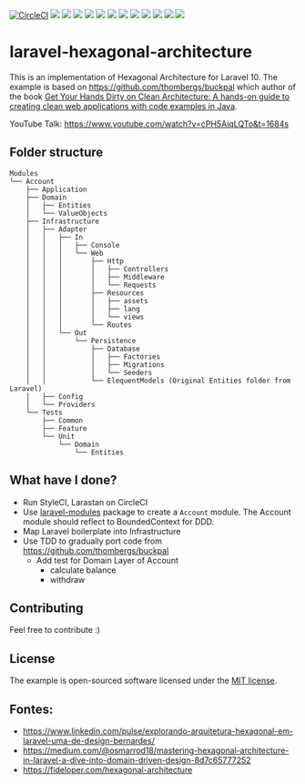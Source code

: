[![CircleCI](https://dl.circleci.com/status-badge/img/gh/koshuang/laravel-hexagonal-architecture/tree/main.svg?style=shield)](https://dl.circleci.com/status-badge/redirect/gh/koshuang/laravel-hexagonal-architecture/tree/main)
![](https://github.styleci.io/repos/532449966/shield?style=plastic)
![](https://sonarcloud.io/api/project_badges/measure?project=koshuang_laravel-hexagonal-architecture&metric=vulnerabilities)
![](https://sonarcloud.io/api/project_badges/measure?project=koshuang_laravel-hexagonal-architecture&metric=bugs)
![](https://sonarcloud.io/api/project_badges/measure?project=koshuang_laravel-hexagonal-architecture&metric=security_rating)
![](https://sonarcloud.io/api/project_badges/measure?project=koshuang_laravel-hexagonal-architecture&metric=sqale_rating)
![](https://sonarcloud.io/api/project_badges/measure?project=koshuang_laravel-hexagonal-architecture&metric=code_smells)
![](https://sonarcloud.io/api/project_badges/measure?project=koshuang_laravel-hexagonal-architecture&metric=ncloc)
![](https://sonarcloud.io/api/project_badges/measure?project=koshuang_laravel-hexagonal-architecture&metric=coverage)
![](https://sonarcloud.io/api/project_badges/measure?project=koshuang_laravel-hexagonal-architecture&metric=sqale_index)
![](https://sonarcloud.io/api/project_badges/measure?project=koshuang_laravel-hexagonal-architecture&metric=alert_status)
![](https://sonarcloud.io/api/project_badges/measure?project=koshuang_laravel-hexagonal-architecture&metric=reliability_rating)
![](https://sonarcloud.io/api/project_badges/measure?project=koshuang_laravel-hexagonal-architecture&metric=duplicated_lines_density)

# laravel-hexagonal-architecture

This is an implementation of Hexagonal Architecture for Laravel 10. The example is based on https://github.com/thombergs/buckpal which author of the book [Get Your Hands Dirty on Clean Architecture: A hands-on guide to creating clean web applications with code examples in Java](https://pubhtml5.com/dtiq/edqp).

YouTube Talk: https://www.youtube.com/watch?v=cPH5AiqLQTo&t=1684s

## Folder structure

```
Modules
└── Account
    ├── Application
    ├── Domain
    │   ├── Entities
    │   └── ValueObjects
    ├── Infrastructure
    │   ├── Adapter
    │   │   ├── In
    │   │   │   ├── Console
    │   │   │   └── Web
    │   │   │       ├── Http
    │   │   │       │   ├── Controllers
    │   │   │       │   ├── Middleware
    │   │   │       │   └── Requests
    │   │   │       ├── Resources
    │   │   │       │   ├── assets
    │   │   │       │   ├── lang
    │   │   │       │   └── views
    │   │   │       └── Routes
    │   │   └── Out
    │   │       └── Persistence
    │   │           ├── Database
    │   │           │   ├── Factories
    │   │           │   ├── Migrations
    │   │           │   └── Seeders
    │   │           └── ElequentModels (Original Entities folder from Laravel)
    │   ├── Config
    │   └── Providers
    └── Tests
        ├── Common
        ├── Feature
        └── Unit
            └── Domain
                └── Entities
```

## What have I done?

- Run StyleCI, Larastan on CircleCI
- Use [laravel-modules](https://github.com/nWidart/laravel-modules) package to create a `Account` module. The Account module should reflect to BoundedContext for DDD.
- Map Laravel boilerplate into Infrastructure
- Use TDD to gradually port code from https://github.com/thombergs/buckpal
    - Add test for Domain Layer of Account
        - calculate balance
        - withdraw

## Contributing

Feel free to contribute :)

## License

The example is open-sourced software licensed under the [MIT license](https://opensource.org/licenses/MIT).

## Fontes:
- https://www.linkedin.com/pulse/explorando-arquitetura-hexagonal-em-laravel-uma-de-design-bernardes/
- https://medium.com/@osmarrod18/mastering-hexagonal-architecture-in-laravel-a-dive-into-domain-driven-design-8d7c65777252
- https://fideloper.com/hexagonal-architecture
